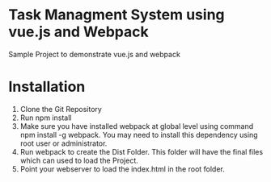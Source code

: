 # Task Managment System using vue.js and Webpack
Sample Project to demonstrate vue.js and webpack

# Installation
1. Clone the Git Repository
2. Run npm install
3. Make sure you have installed webpack at global level using command npm install -g webpack. You may need to install this dependency using root user or administrator.
4. Run webpack to create the Dist Folder. This folder will have the final files which can used to load the Project.
5. Point your webserver to load the index.html in the root folder.
